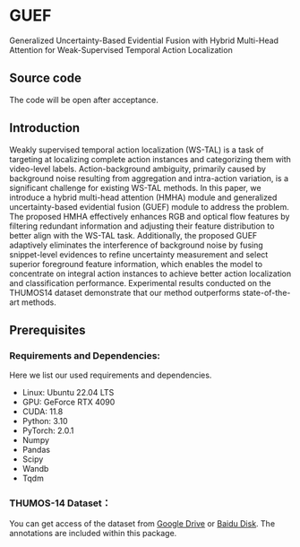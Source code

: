 # GUEF
Generalized Uncertainty-Based Evidential Fusion with Hybrid Multi-Head Attention for Weak-Supervised Temporal Action Localization

## Source code
The code will be open after acceptance.

## Introduction
Weakly supervised temporal action localization (WS-TAL) is a task of targeting at localizing complete action instances and categorizing them with video-level labels. Action-background ambiguity, primarily caused by background noise resulting from aggregation and intra-action variation, is a significant challenge for existing WS-TAL methods. In this paper, we introduce a hybrid multi-head attention (HMHA) module and generalized uncertainty-based evidential fusion (GUEF) module to address the problem. The proposed HMHA effectively enhances RGB and optical flow features by filtering redundant information and adjusting their feature distribution to better align with the WS-TAL task. Additionally, the proposed GUEF adaptively eliminates the interference of background noise by fusing snippet-level evidences to refine uncertainty measurement and select superior foreground feature information, which enables the model to concentrate on integral action instances to achieve better action localization and classification performance. Experimental results conducted on the THUMOS14 dataset demonstrate that our method outperforms state-of-the-art methods.

## Prerequisites
### Requirements and Dependencies:
Here we list our used requirements and dependencies.
 - Linux: Ubuntu 22.04 LTS
 - GPU: GeForce RTX 4090
 - CUDA: 11.8
 - Python: 3.10
 - PyTorch: 2.0.1
 - Numpy
 - Pandas
 - Scipy
 - Wandb
 - Tqdm

### THUMOS-14 Dataset：
You can get access of the dataset from [Google Drive](https://drive.google.com/file/d/1SFEsQNLsG8vgBbqx056L9fjA4TzVZQEu/view?usp=sharing) or [Baidu Disk](https://pan.baidu.com/s/1nspCSpzgwh5AHpSBPPibrQ?pwd=2dej). The annotations are included within this package.

